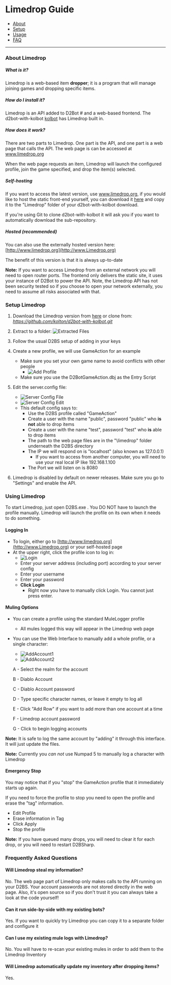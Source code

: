 # Limedrop Guide

* [About](#about-limedrop)
* [Setup](#setup-limedrop)
* [Usage](#using-limedrop)
* [FAQ](#frequently-asked-questions)

-----

### About Limedrop
##### What is it?
Limedrop is a web-based item  **dropper**; it is a program that will manage joining games and dropping specific items.

##### How do I install it?
Limedrop is an API added to D2Bot # and a web-based frontend. The d2bot-with-kolbot [kolbot](https://github.com/kolton/d2bot-with-kolbot) has Limedrop built in.

##### How does it work?
There are two parts to Limedrop. One part is the API, and one part is a web page that calls the API. The web page is can be accessed at www.limedrop.org

When the web page requests an item, Limedrop will launch the configured profile, join the game specified, and drop the item(s) selected.

##### Self-hosting
If you want to access the latest version, use www.limedrop.org, if you would like to host the static front-end yourself, you can download it [here](https://github.com/noah-/Limedrop) and copy it to the "Limedrop" folder of your d2bot-with-kolbot download.

If you're using Git to clone d2bot-with-kolbot it will ask you if you want to automatically download the sub-repository.

##### Hosted (recommended)
You can also use the externally hosted version here: [http://www.limedrop.org](http://www.Limedrop.org)

The benefit of this version is that it is always up-to-date

**Note:** If you want to access Limedrop from an external network you will need to open router ports. The frontend only delivers the static site, it uses your instance of D2Bot to power the API. Note, the Limedrop API has not been security tested so if you choose to open your network externally, you need to assume all risks associated with that.

### Setup Limedrop
1. Download the Limedrop version from [here](https://github.com/kolton/d2bot-with-kolbot/archive/master.zip) or clone from: _https://github.com/kolton/d2bot-with-kolbot.git_

1. Extract to a folder:
	![Extracted Files](assets/limedrop-extract.png)

1. Follow the usual D2BS setup of adding in your keys

1. Create a new profile, we will use GameAction for an example
	* Make sure you set your own game name to avoid conflicts with other people
		* ![Add Profile](assets/limedrop-addprofile.png)
    * Make sure you use the D2BotGameAction.dbj as the Entry Script

1. Edit the server.config file:
	* ![Server Config File](assets/limedrop-serverconfigfile.png)
	* ![Server Config Edit](assets/limedrop-serverconfigedit.png)
	* This default config says to:
		* Use the D2BS profile called "GameAction"
		* Create a user with the name "public", password "public" who **is not** able to drop items
		* Create a user with the name "test", password "test" who **is** able to drop items
		* The path to the web page files are in the "\limedrop" folder underneath the D2BS directory
		* The IP we will respond on is "localhost" (also known as 127.0.0.1)
			* If you want to access from another computer, you will need to use your real local IP like 192.168.1.100
        * The Port we will listen on is 8080

1. Limedrop is disabled by default on newer releases. Make sure you go to "Settings" and enable the API.
		
### Using Limedrop
To start Limedrop, just open D2BS.exe . You DO NOT have to launch the profile manually.
Limedrop will launch the profile on its own when it needs to do something.

#### Logging In
* To login, either go to [http://www.limedrop.org](http://www.Limedrop.org) or your self-hosted page
* At the upper right, click the profile icon to log in:
	* ![Login](assets/limedrop-login.png)
	* Enter your server address (including port) according to your server config
	* Enter your username
	* Enter your password
	* **Click Login**
		* Right now you have to manually click Login. You cannot just press enter.

#### Muling Options
* You can create a profile using the standard MuleLogger profile
	* All mules logged this way will appear in the Limedrop web page

* You can use the Web Interface to manually add a whole profile, or a single character:
	* ![AddAccount1](assets/limedrop-addaccount1.png)
	* ![AddAccount2](assets/limedrop-addaccount2.png)

  A - Select the realm for the account

	B - Diablo Account

	C - Diablo Account password

	D - Type specific character names, or leave it empty to log all

	E - Click "Add Row" if you want to add more than one account at a time

	F - Limedrop account password

	G - Click to begin logging accounts

**Note:** It is safe to log the same account by "adding" it through this interface. It will just update the files.

**Note:** Currently you _can not_ use Numpad 5 to manually log a character with Limedrop

#### Emergency Stop
You may notice that if you "stop" the GameAction profile that it immediately starts up again.

If you need to force the profile to stop you need to open the profile and erase the "tag" information. 

* Edit Profile
* Erase information in Tag
* Click Apply
* Stop the profile

**Note:** If you have queued many drops, you will need to clear it for each drop, or you will need to restart D2BSharp.

### Frequently Asked Questions
#### Will Limedrop steal my information?
No. The web page part of Limedrop only makes calls to the API running on your D2BS. Your account passwords are not stored directly in the web page. Also, it's open source so if you don't trust it you can always take a look at the code yourself!

#### Can it run side-by-side with my existing bots?
Yes. If you want to quickly try Limedrop you can copy it to a separate folder and configure it

#### Can I use my existing mule logs with Limedrop?
No. You will have to re-scan your existing mules in order to add them to the Limedrop Inventory

#### Will Limedrop automatically update my inventory after dropping items?
Yes.
